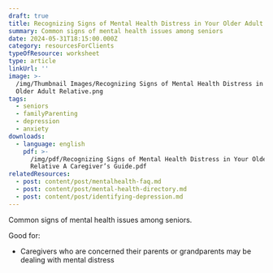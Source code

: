 ```yaml
---
draft: true
title: Recognizing Signs of Mental Health Distress in Your Older Adult Relative
summary: Common signs of mental health issues among seniors
date: 2024-05-31T18:15:00.000Z
category: resourcesForClients
typeOfResource: worksheet
type: article
linkUrl: ''
image: >-
  /img/Thumbnail Images/Recognizing Signs of Mental Health Distress in Your
  Older Adult Relative.png
tags:
  - seniors
  - familyParenting
  - depression
  - anxiety
downloads:
  - language: english
    pdf: >-
      /img/pdf/Recognizing Signs of Mental Health Distress in Your Older Adult
      Relative A Caregiver’s Guide.pdf
relatedResources:
  - post: content/post/mentalhealth-faq.md
  - post: content/post/mental-health-directory.md
  - post: content/post/identifying-depression.md
---
```


Common signs of mental health issues among seniors. 

Good for:

* Caregivers who are concerned their parents or grandparents may be dealing with mental distress 
